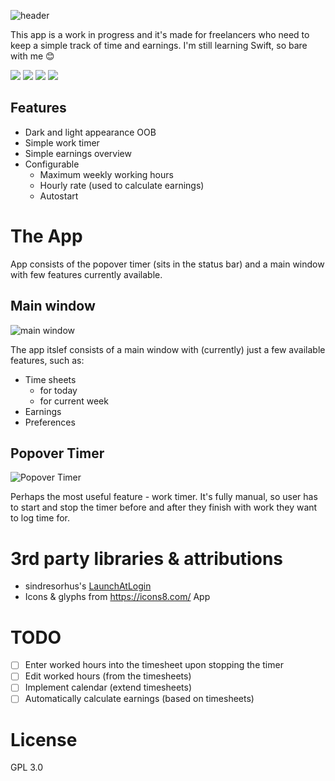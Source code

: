 ![header](https://i.imgur.com/EWlF8V8.png)

This app is a work in progress and it's made for freelancers who need to keep a simple track of time and earnings. I'm still learning Swift, so bare with me :blush:

![](https://img.shields.io/github/issues/dragstor/freelancers-dashboard.svg?style=flat) ![](https://img.shields.io/github/license/dragstor/freelancers-dashboard.svg?style=flat) ![](https://img.shields.io/github/commit-activity/m/dragstor/freelancers-dashboard.svg?style=flat) ![](https://img.shields.io/github/languages/code-size/dragstor/freelancers-dashboard.svg?style=flat)

## Features

- Dark and light appearance OOB
- Simple work timer
- Simple earnings overview
- Configurable
  - Maximum weekly working hours
  - Hourly rate (used to calculate earnings)
  - Autostart

# The App

App consists of the popover timer (sits in the status bar) and a main window with few features currently available.

## Main window

![main window](https://i.imgur.com/LvRVhjH.png)

The app itslef consists of a main window with (currently) just a few available features, such as:

- Time sheets
  - for today
  - for current week
- Earnings
- Preferences

## Popover Timer

![Popover Timer](https://i.imgur.com/6hIBtbt.png)

Perhaps the most useful feature - work timer. It's fully manual, so user has to start and stop the timer before and after they finish with work they want to log time for.

# 3rd party libraries & attributions

- sindresorhus's [LaunchAtLogin](https://github.com/sindresorhus/LaunchAtLogin)
- Icons & glyphs from https://icons8.com/ App

# TODO

- [ ] Enter worked hours into the timesheet upon stopping the timer
- [ ] Edit worked hours (from the timesheets)
- [ ] Implement calendar (extend timesheets)
- [ ] Automatically calculate earnings (based on timesheets)

# License

GPL 3.0
